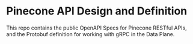 # Pinecone API Design and Definition

This repo contains the public OpenAPI Specs for Pinecone RESTful APIs, and the Protobuf
definition for working with gRPC in the Data Plane.
